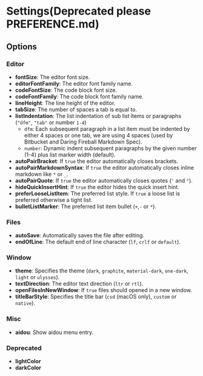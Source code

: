 # Settings(Deprecated please PREFERENCE.md)

## Options

### Editor

- **fontSize**: The editor font size.
- **editorFontFamily**: The editor font family name.
- **codeFontSize**: The code block font size.
- **codeFontFamily**: The code block font family name.
- **lineHeight**: The line height of the editor.
- **tabSize**: The number of spaces a tab is equal to.
- **listIndentation**: The list indentation of sub list items or paragraphs (`"dfm"`, `"tab"` or number `1-4`)
  - `dfm`: Each subsequent paragraph in a list item must be indented by either 4 spaces or one tab, we are using 4 spaces (used by Bitbucket and Daring Fireball Markdown Spec).
  - `number`: Dynamic indent subsequent paragraphs by the given number (1-4) plus list marker width (default).
- **autoPairBracket**: If `true` the editor automatically closes brackets.
- **autoPairMarkdownSyntax**: If `true` the editor automatically closes inline markdown like `*` or `_`.
- **autoPairQuote**:  If `true` the editor automatically closes quotes (`'` and `"`).
- **hideQuickInsertHint**: If `true` the editor hides the quick insert hint.
- **preferLooseListItem**: The preferred list style. If `true` a loose list is preferred otherwise a tight list.
- **bulletListMarker**: The preferred list item bullet (`+`,`-` or `*`).

### Files

- **autoSave**: Automatically saves the file after editing.
- **endOfLine**: The default end of line character (`lf`, `crlf` or `default`).

### Window

- **theme**: Specifies the theme (`dark`, `graphite`, `material-dark`, `one-dark`, `light` or `ulysses`).
- **textDirection**: The editor text direction (`ltr` or `rtl`).
- **openFilesInNewWindow**: If `true` files should opened in a new window.
- **titleBarStyle**: Specifies the title bar (`csd` (macOS only), `custom` or `native`).

### Misc

- **aidou**: Show aidou menu entry.

### Deprecated

- **lightColor**
- **darkColor**
